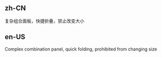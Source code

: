 ## zh-CN

复杂组合面板，快捷折叠，禁止改变大小

## en-US

Complex combination panel, quick folding, prohibited from changing size

